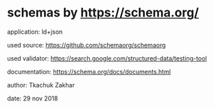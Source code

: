 # schemas by https://schema.org/

application: ld+json 

used source: https://github.com/schemaorg/schemaorg

used validator: https://search.google.com/structured-data/testing-tool

documentation: https://schema.org/docs/documents.html

author: Tkachuk Zakhar

date: 29 nov 2018
